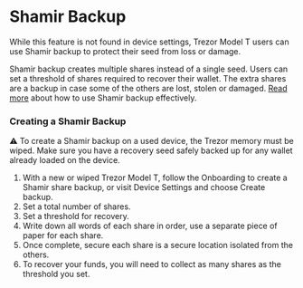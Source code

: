 # Shamir Backup

While this feature is not found in device settings, Trezor Model T users can use Shamir backup to protect their seed from loss or damage.&#x20;

Shamir backup creates multiple shares instead of a single seed. Users can set a threshold of shares required to recover their wallet. The extra shares are a backup in case some of the others are lost, stolen or damaged. [Read more](https://wiki.trezor.io/Shamir\_Backup) about how to use Shamir backup effectively.

### Creating a Shamir Backup

:warning: To create a Shamir backup on a used device, the Trezor memory must be wiped. Make sure you have a recovery seed safely backed up for any wallet already loaded on the device.

1. &#x20;With a new or wiped Trezor Model T, follow the Onboarding to create a Shamir share backup, or visit Device Settings and choose Create backup.
2. Set a total number of shares.
3. Set a threshold for recovery.
4. Write down all words of each share in order, use a separate piece of paper for each share.&#x20;
5. Once complete, secure each share is a secure location isolated from the others.
6. To recover your funds, you will need to collect as many shares as the threshold you set.&#x20;

